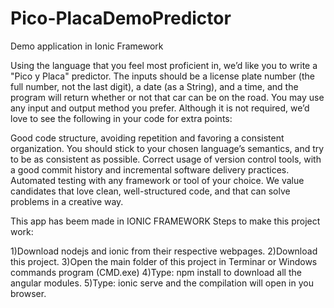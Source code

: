 # Pico-PlacaDemoPredictor
Demo application in Ionic Framework

Using the language that you feel most proficient in, we’d like you to write a "Pico y Placa" predictor. The inputs should be a license plate number (the full number, not the last digit), a date (as a String), and a time, and the program will return whether or not that car can be on the road. You may use any input and output method you prefer. Although it is not required, we’d love to see the following in your code for extra points:

Good code structure, avoiding repetition and favoring a consistent organization. You should stick to your chosen language’s semantics, and try to be as consistent as possible.
Correct usage of version control tools, with a good commit history and incremental software delivery practices.
Automated testing with any framework or tool of your choice.
We value candidates that love clean, well-structured code, and that can solve problems in a creative way.

This app has beem made in IONIC FRAMEWORK
Steps to make this project work:

1)Download nodejs and ionic from their respective webpages.
2)Download this project.
3)Open the main folder of this project in Terminar or Windows commands program (CMD.exe)
4)Type: npm install to download all the angular modules.
5)Type: ionic serve and the compilation will open in you browser.
